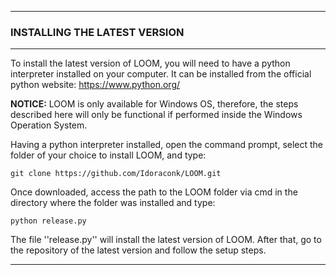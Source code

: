 ____
### **INSTALLING THE LATEST VERSION**
____
To install the latest version of LOOM, you will need to have a python interpreter installed on your computer. It can be installed from the official python website: https://www.python.org/

**NOTICE:** LOOM is only available for Windows OS, therefore, the steps described here will only be functional if performed inside the Windows Operation System.

Having a python interpreter installed, open the command prompt, select the folder of your choice to install LOOM, and type:

```
git clone https://github.com/Idoraconk/LOOM.git
```

Once downloaded, access the path to the LOOM folder via cmd in the directory where the folder was installed and type:

```
python release.py
```

The file ''release.py'' will install the latest version of LOOM. After that, go to the repository of the latest version and follow the setup steps.
____
